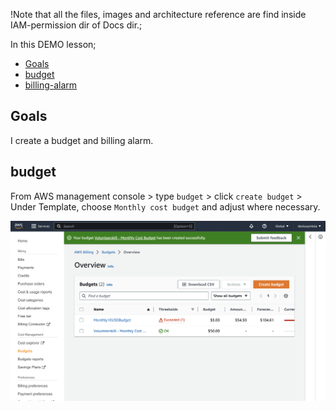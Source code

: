 !Note that all the files, images and architecture reference are find inside IAM-permission dir of Docs dir.;

In this DEMO lesson;
* [Goals](#goals)
* [budget](#budget)
* [billing-alarm](#billing-alarm)

## Goals
I create a budget and billing alarm.

## budget
From AWS management console > type `budget` > click `create budget` > Under Template, choose `Monthly cost budget` and adjust where necessary.

![budget set](Docs/IAM-permission/budget.png)
